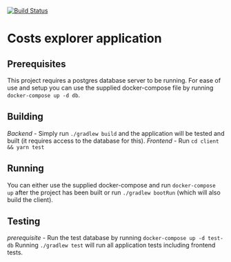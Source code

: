 [![Build Status](https://travis-ci.org/mpecan/costs.svg?branch=master)](https://travis-ci.org/mpecan/costs)

# Costs explorer application

## Prerequisites
This project requires a postgres database server to be running. 
For ease of use and setup you can use the supplied docker-compose file by running `docker-compose up -d db`.

## Building
*Backend* - Simply run `./gradlew build` and the application will be tested and built (it requires access to the database for this).
*Frontend* - Run `cd client && yarn test`

## Running
You can either use the supplied docker-compose and run `docker-compose up` after the project has been built or run `./gradlew bootRun` (which will also build the client).

## Testing
*prerequisite* - Run the test database by running `docker-compose up -d test-db`
Running `./gradlew test` will run all application tests including frontend tests. 